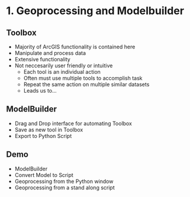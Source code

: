 # 1. Geoprocessing and Modelbuilder

## Toolbox

- Majority of ArcGIS functionality is contained here
- Manipulate and process data
- Extensive functionality
- Not neccesarily user friendly or intuitive
    - Each tool is an individual action
    - Often must use multiple tools to accomplish task
    - Repeat the same action on multiple similar datasets
    - Leads us to...

## ModelBuilder

- Drag and Drop interface for automating Toolbox
- Save as new tool in Toolbox
- Export to Python Script

## Demo

- ModelBuilder
- Convert Model to Script
- Geoprocessing from the Python window
- Geoprocessing from a stand along script

